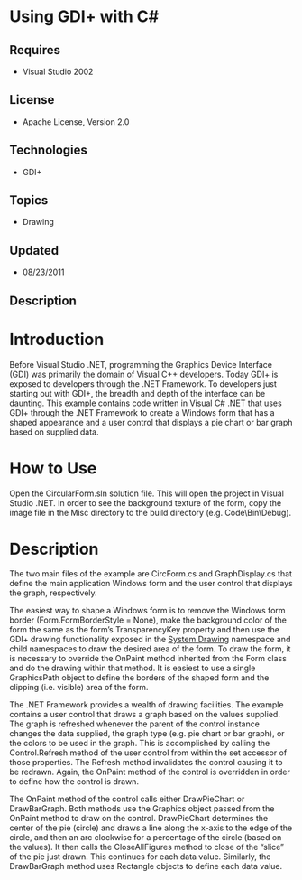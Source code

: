 # Using GDI+ with C#
## Requires
- Visual Studio 2002
## License
- Apache License, Version 2.0
## Technologies
- GDI+
## Topics
- Drawing
## Updated
- 08/23/2011
## Description

<h1>Introduction</h1>
<p class="Text">Before Visual Studio .NET, programming the Graphics Device Interface (GDI) was primarily the domain of Visual C&#43;&#43; developers. Today GDI&#43; is exposed to developers through the .NET Framework. To developers just starting out with GDI&#43;, the breadth
 and depth of the interface can be daunting. This example contains code written in Visual C# .NET that uses GDI&#43; through the .NET Framework to create a Windows form that has a shaped appearance and a user control that displays a pie chart or bar graph based
 on supplied data.</p>
<h1>How to Use</h1>
<p class="Text">Open the&nbsp;CircularForm.sln&nbsp;solution file. This will open the project in Visual Studio .NET. In order to see the background texture of the form, copy the image file in the Misc directory to the build directory (e.g. Code\Bin\Debug).</p>
<h1>Description</h1>
<p class="Text">The two main files of the example are CircForm.cs and GraphDisplay.cs that define the main application Windows form and the user control that displays the graph, respectively.</p>
<p class="Text">The easiest way to shape a Windows form is to remove the Windows form border (Form.FormBorderStyle = None), make the background color of the form the same as the form&rsquo;s TransparencyKey property and then use the GDI&#43; drawing functionality
 exposed in the <a class="libraryLink" href="http://msdn.microsoft.com/en-US/library/System.Drawing.aspx" target="_blank" title="Auto generated link to System.Drawing">System.Drawing</a> namespace and child namespaces to draw the desired area of the form. To draw the form, it is necessary to override the OnPaint method inherited from the Form class and do the drawing within that method. It is easiest to use a
 single GraphicsPath object to define the borders of the shaped form and the clipping (i.e. visible) area of the form.</p>
<p class="Text">The .NET Framework provides a wealth of drawing facilities. The example contains a user control that draws a graph based on the values supplied. The graph is refreshed whenever the parent of the control instance changes the data supplied,
 the graph type (e.g. pie chart or bar graph), or the colors to be used in the graph. This is accomplished by calling the Control.Refresh method of the user control from within the set accessor of those properties. The Refresh method invalidates the control
 causing it to be redrawn. Again, the OnPaint method of the control is overridden in order to define how the control is drawn.</p>
<p class="Text">The OnPaint method of the control calls either DrawPieChart or DrawBarGraph. Both methods use the Graphics object passed from the OnPaint method to draw on the control. DrawPieChart determines the center of the pie (circle) and draws a line
 along the x-axis to the edge of the circle, and then an arc clockwise for a percentage of the circle (based on the values). It then calls the CloseAllFigures method to close of the &ldquo;slice&rdquo; of the pie just drawn. This continues for each data value.
 Similarly, the DrawBarGraph method uses Rectangle objects to define each data value.</p>
